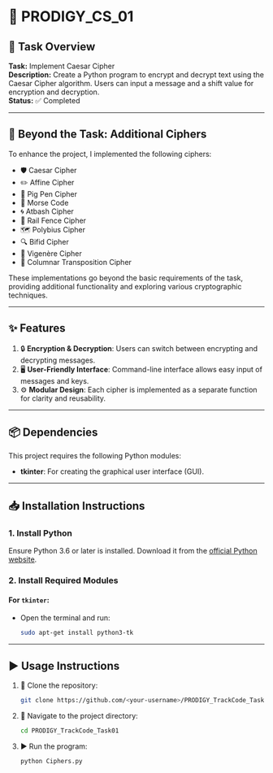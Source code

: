# 🚀 PRODIGY_CS_01

## 📝 Task Overview

**Task:** Implement Caesar Cipher  
**Description:** Create a Python program to encrypt and decrypt text using the Caesar Cipher algorithm. Users can input a message and a shift value for encryption and decryption.  
**Status:** ✅ Completed

---

## 🌟 Beyond the Task: Additional Ciphers

To enhance the project, I implemented the following ciphers:  
- 🛡️ Caesar Cipher  
- ✏️ Affine Cipher  
- 🔐 Pig Pen Cipher  
- 📡 Morse Code  
- 🌀 Atbash Cipher  
- 📏 Rail Fence Cipher  
- 🗺️ Polybius Cipher  
- 🔍 Bifid Cipher  
- 🔑 Vigenère Cipher  
- 🧩 Columnar Transposition Cipher  

These implementations go beyond the basic requirements of the task, providing additional functionality and exploring various cryptographic techniques.

---

## ✨ Features

1. 🔒 **Encryption & Decryption**: Users can switch between encrypting and decrypting messages.  
2. 🖥️ **User-Friendly Interface**: Command-line interface allows easy input of messages and keys.  
3. ⚙️ **Modular Design**: Each cipher is implemented as a separate function for clarity and reusability.  

---

## 📦 Dependencies

This project requires the following Python modules:
- **tkinter**: For creating the graphical user interface (GUI).

---

## 📥 Installation Instructions

### 1. Install Python
Ensure Python 3.6 or later is installed. Download it from the [official Python website](https://www.python.org/downloads/).

### 2. Install Required Modules

#### For `tkinter`:
- Open the terminal and run:
  ```bash
  sudo apt-get install python3-tk

---

## ▶️ Usage Instructions
1. 📂 Clone the repository:
   ```bash
   git clone https://github.com/<your-username>/PRODIGY_TrackCode_Task01.git

2. 📂 Navigate to the project directory:
   ```bash
   cd PRODIGY_TrackCode_Task01

3. ▶️ Run the program:
    ```bash
    python Ciphers.py

